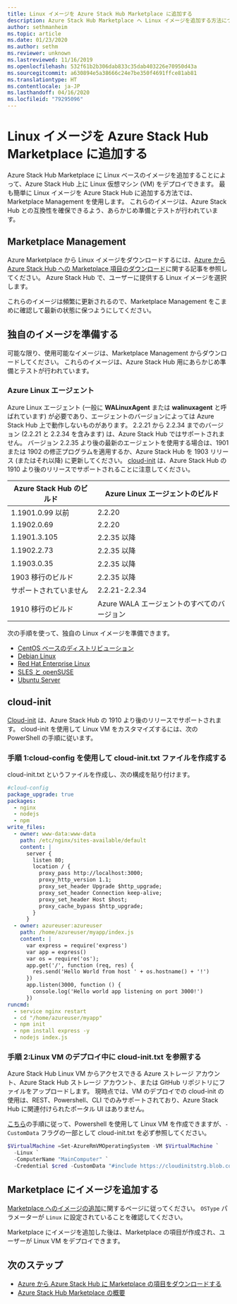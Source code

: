 ```yaml
---
title: Linux イメージを Azure Stack Hub Marketplace に追加する
description: Azure Stack Hub Marketplace へ Linux イメージを追加する方法について説明します。
author: sethmanheim
ms.topic: article
ms.date: 01/23/2020
ms.author: sethm
ms.reviewer: unknown
ms.lastreviewed: 11/16/2019
ms.openlocfilehash: 532f61b2b306dab833c35dab403226e70950d43a
ms.sourcegitcommit: a630894e5a38666c24e7be350f4691ffce81ab81
ms.translationtype: HT
ms.contentlocale: ja-JP
ms.lasthandoff: 04/16/2020
ms.locfileid: "79295096"
---
```

# <a name="add-linux-images-to-the-azure-stack-hub-marketplace"></a>Linux イメージを Azure Stack Hub Marketplace に追加する

Azure Stack Hub Marketplace に Linux ベースのイメージを追加することによって、Azure Stack Hub 上に Linux 仮想マシン (VM) をデプロイできます。 最も簡単に Linux イメージを Azure Stack Hub に追加する方法では、Marketplace Management を使用します。 これらのイメージは、Azure Stack Hub との互換性を確保できるよう、あらかじめ準備とテストが行われています。

## <a name="marketplace-management"></a>Marketplace Management

Azure Marketplace から Linux イメージをダウンロードするには、[Azure から Azure Stack Hub への Marketplace 項目のダウンロード](azure-stack-download-azure-marketplace-item.md)に関する記事を参照してください。 Azure Stack Hub で、ユーザーに提供する Linux イメージを選択します。

これらのイメージは頻繁に更新されるので、Marketplace Management をこまめに確認して最新の状態に保つようにしてください。

## <a name="prepare-your-own-image"></a>独自のイメージを準備する

可能な限り、使用可能なイメージは、Marketplace Management からダウンロードしてください。 これらのイメージは、Azure Stack Hub 用にあらかじめ準備とテストが行われています。

### <a name="azure-linux-agent"></a>Azure Linux エージェント

Azure Linux エージェント (一般に **WALinuxAgent** または **walinuxagent** と呼ばれています) が必要であり、エージェントのバージョンによっては Azure Stack Hub 上で動作しないものがあります。 2\.2.21 から 2.2.34 までのバージョン (2.2.21 と 2.2.34 を含みます) は、Azure Stack Hub ではサポートされません。 バージョン 2.2.35 より後の最新のエージェントを使用する場合は、1901 または 1902 の修正プログラムを適用するか、Azure Stack Hub を 1903 リリース (またはそれ以降) に更新してください。 [cloud-init](https://cloud-init.io/) は、Azure Stack Hub の 1910 より後のリリースでサポートされることに注意してください。

| Azure Stack Hub のビルド | Azure Linux エージェントのビルド |
| ------------- | ------------- |
| 1.1901.0.99 以前 | 2.2.20 |
| 1.1902.0.69  | 2.2.20  |
|  1.1901.3.105   | 2.2.35 以降 |
| 1.1902.2.73  | 2.2.35 以降 |
| 1.1903.0.35  | 2.2.35 以降 |
| 1903 移行のビルド | 2.2.35 以降 |
| サポートされていません | 2.2.21-2.2.34 |
| 1910 移行のビルド | Azure WALA エージェントのすべてのバージョン|

次の手順を使って、独自の Linux イメージを準備できます。

* [CentOS ベースのディストリビューション](/azure/virtual-machines/linux/create-upload-centos?toc=%2fazure%2fvirtual-machines%2flinux%2ftoc.json)
* [Debian Linux](/azure/virtual-machines/linux/debian-create-upload-vhd?toc=%2fazure%2fvirtual-machines%2flinux%2ftoc.json)
* [Red Hat Enterprise Linux](azure-stack-redhat-create-upload-vhd.md)
* [SLES と openSUSE](/azure/virtual-machines/linux/suse-create-upload-vhd?toc=%2fazure%2fvirtual-machines%2flinux%2ftoc.json)
* [Ubuntu Server](/azure/virtual-machines/linux/create-upload-ubuntu?toc=%2fazure%2fvirtual-machines%2flinux%2ftoc.json)

## <a name="cloud-init"></a>cloud-init

[Cloud-init](https://cloud-init.io/) は、Azure Stack Hub の 1910 より後のリリースでサポートされます。 cloud-init を使用して Linux VM をカスタマイズするには、次の PowerShell の手順に従います。

### <a name="step-1-create-a-cloud-inittxt-file-with-your-cloud-config"></a>手順 1:cloud-config を使用して cloud-init.txt ファイルを作成する

cloud-init.txt というファイルを作成し、次の構成を貼り付けます。

```yaml
#cloud-config
package_upgrade: true
packages:
  - nginx
  - nodejs
  - npm
write_files:
  - owner: www-data:www-data
    path: /etc/nginx/sites-available/default
    content: |
      server {
        listen 80;
        location / {
          proxy_pass http://localhost:3000;
          proxy_http_version 1.1;
          proxy_set_header Upgrade $http_upgrade;
          proxy_set_header Connection keep-alive;
          proxy_set_header Host $host;
          proxy_cache_bypass $http_upgrade;
        }
      }
  - owner: azureuser:azureuser
    path: /home/azureuser/myapp/index.js
    content: |
      var express = require('express')
      var app = express()
      var os = require('os');
      app.get('/', function (req, res) {
        res.send('Hello World from host ' + os.hostname() + '!')
      })
      app.listen(3000, function () {
        console.log('Hello world app listening on port 3000!')
      })
runcmd:
  - service nginx restart
  - cd "/home/azureuser/myapp"
  - npm init
  - npm install express -y
  - nodejs index.js
  ```
  
### <a name="step-2-reference-the-cloud-inittxt-during-the-linux-vm-deployment"></a>手順 2:Linux VM のデプロイ中に cloud-init.txt を参照する

Azure Stack Hub Linux VM からアクセスできる Azure ストレージ アカウント、Azure Stack Hub ストレージ アカウント、または GitHub リポジトリにファイルをアップロードします。
現時点では、VM のデプロイでの cloud-init の使用は、REST、Powershell、CLI でのみサポートされており、Azure Stack Hub に関連付けられたポータル UI はありません。

[こちら](../user/azure-stack-quick-create-vm-linux-powershell.md)の手順に従って、Powershell を使用して Linux VM を作成できますが、`-CustomData` フラグの一部として cloud-init.txt を必ず参照してください。

```powershell
$VirtualMachine =Set-AzureRmVMOperatingSystem -VM $VirtualMachine `
  -Linux `
  -ComputerName "MainComputer" `
  -Credential $cred -CustomData "#include https://cloudinitstrg.blob.core.windows.net/strg/cloud-init.txt"
```

## <a name="add-your-image-to-marketplace"></a>Marketplace にイメージを追加する

[Marketplace へのイメージの追加](azure-stack-add-vm-image.md)に関するページに従ってください。 `OSType` パラメーターが `Linux` に設定されていることを確認してください。

Marketplace にイメージを追加した後は、Marketplace の項目が作成され、ユーザーが Linux VM をデプロイできます。

## <a name="next-steps"></a>次のステップ

* [Azure から Azure Stack Hub に Marketplace の項目をダウンロードする](azure-stack-download-azure-marketplace-item.md)
* [Azure Stack Hub Marketplace の概要](azure-stack-marketplace.md)
